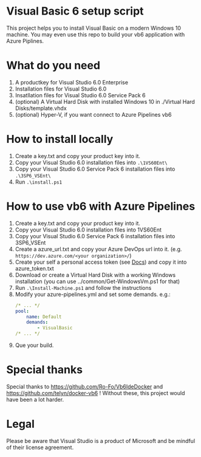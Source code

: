 # Visual Basic 6 setup script
This project helps you to install Visual Basic on a modern Windows 10 machine. You may even use this repo to build your vb6 application with Azure Piplines.

# What do you need
1. A productkey for Visual Studio 6.0 Enterprise
2. Installation files for Visual Studio 6.0
3. Insatllation files for Visual Studio 6.0 Service Pack 6
4. (optional) A Virtual Hard Disk with installed Windows 10 in ./Virtual Hard Disks/template.vhdx
4. (optional) Hyper-V, if you want connect to Azure Pipelines vb6

# How to install locally
1. Create a key.txt and copy your product key into it.
2. Copy your Visual Studio 6.0 installation files into `.\1VS60Ent\`
3. Copy your Visual Studio 6.0 Service Pack 6 installation files into `.\3SP6_VSEnt\`
4. Run `.\install.ps1`

# How to use vb6 with Azure Pipelines
1. Create a key.txt and copy your product key into it.
2. Copy your Visual Studio 6.0 installation files into 1VS60Ent
3. Copy your Visual Studio 6.0 Service Pack 6 installation files into 3SP6_VSEnt
4. Create a azure_url.txt and copy your Azure DevOps url into it. (e.g. `https://dev.azure.com/<your organization>/`)
5. Create your self a personal access token (see [Docs](https://docs.microsoft.com/en-us/azure/devops/organizations/accounts/use-personal-access-tokens-to-authenticate?view=azure-devops&tabs=preview-page)) and copy it into azure_token.txt
6. Download or create a Virtual Hard Disk with a working Windows installation (you can use ../common/Get-WindowsVm.ps1 for that)
7. Run `.\Install-Machine.ps1` and follow the instructions
8. Modify your azure-pipelines.yml and set some demands. e.g.:
    ```yml
    /* ... */
    pool:
        name: Default
        demands:
            - VisualBasic
    /* ... */
    ```
9. Que your build.


# Special thanks
Special thanks to https://github.com/Ro-Fo/Vb6IdeDocker and https://github.com/telyn/docker-vb6 !
Without these, this project would have been a lot harder.

# Legal
Please be aware that Visual Studio is a product of Microsoft and be mindful of their license agreement.
